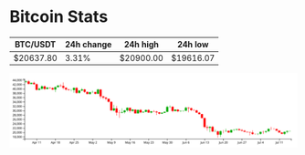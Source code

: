 # Bitcoin Stats

BTC/USDT|24h change|24h high|24h low|
|---|---|---|---|
|$20637.80|3.31%|$20900.00|$19616.07|

<img src="./chart.svg">
